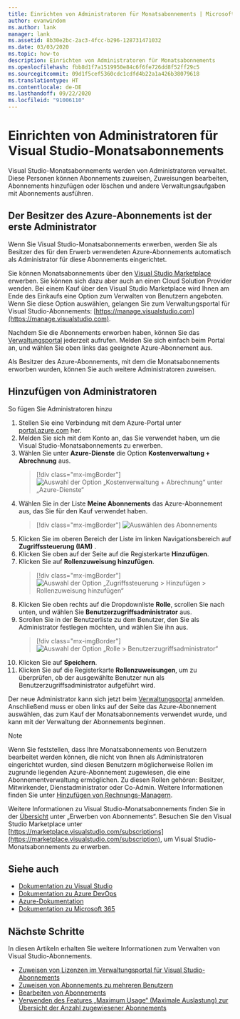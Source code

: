 ```yaml
---
title: Einrichten von Administratoren für Monatsabonnements | Microsoft-Dokumentation
author: evanwindom
ms.author: lank
manager: lank
ms.assetid: 8b30e2bc-2ac3-4fcc-b296-128731471032
ms.date: 03/03/2020
ms.topic: how-to
description: Einrichten von Administratoren für Monatsabonnements
ms.openlocfilehash: fbb8d1f7a1519950e84c6f6fe726dd8f52ff29c5
ms.sourcegitcommit: 09d1f5cef5360cdc1cdfd4b22a1a426b38079618
ms.translationtype: HT
ms.contentlocale: de-DE
ms.lasthandoff: 09/22/2020
ms.locfileid: "91006110"
---
```

# <a name="set-up-administrators-for-visual-studio-monthly-subscriptions"></a>Einrichten von Administratoren für Visual Studio-Monatsabonnements

Visual Studio-Monatsabonnements werden von Administratoren verwaltet. Diese Personen können Abonnements zuweisen, Zuweisungen bearbeiten, Abonnements hinzufügen oder löschen und andere Verwaltungsaufgaben mit Abonnements ausführen.

## <a name="the-azure-subscription-owner-is-the-first-administrator"></a>Der Besitzer des Azure-Abonnements ist der erste Administrator

Wenn Sie Visual Studio-Monatsabonnements erwerben, werden Sie als Besitzer des für den Erwerb verwendeten Azure-Abonnements automatisch als Administrator für diese Abonnements eingerichtet.

Sie können Monatsabonnements über den [Visual Studio Marketplace](https://marketplace.visualstudio.com/subscriptions) erwerben. Sie können sich dazu aber auch an einen Cloud Solution Provider wenden. Bei einem Kauf über den Visual Studio Marketplace wird Ihnen am Ende des Einkaufs eine Option zum Verwalten von Benutzern angeboten. Wenn Sie diese Option auswählen, gelangen Sie zum Verwaltungsportal für Visual Studio-Abonnements: [https://manage.visualstudio.com](https://manage.visualstudio.com).

Nachdem Sie die Abonnements erworben haben, können Sie das [Verwaltungsportal](https://manage.visualstudio.com) jederzeit aufrufen. Melden Sie sich einfach beim Portal an, und wählen Sie oben links das geeignete Azure-Abonnement aus.

Als Besitzer des Azure-Abonnements, mit dem die Monatsabonnements erworben wurden, können Sie auch weitere Administratoren zuweisen.

## <a name="add-administrators"></a>Hinzufügen von Administratoren

So fügen Sie Administratoren hinzu

1. Stellen Sie eine Verbindung mit dem Azure-Portal unter [portal.azure.com](https://portal.azure.com) her.
2. Melden Sie sich mit dem Konto an, das Sie verwendet haben, um die Visual Studio-Monatsabonnements zu erwerben.
3. Wählen Sie unter **Azure-Dienste** die Option **Kostenverwaltung + Abrechnung** aus.
   > [!div class="mx-imgBorder"]
   > ![Auswahl der Option „Kostenverwaltung + Abrechnung“ unter „Azure-Dienste“](_img/cloud-admin/azure-cost-billing.png "Auswählen von „Cost Management“ aus der Gruppe der Azure-Dienste")
4. Wählen Sie in der Liste **Meine Abonnements** das Azure-Abonnement aus, das Sie für den Kauf verwendet haben.
   > [!div class="mx-imgBorder"]
   > ![Auswählen des Abonnements](_img/cloud-admin/subscription-list.png "Wählen Sie das Azure-Abonnement aus, das Sie für den Kauf verwenden möchten.")
5. Klicken Sie im oberen Bereich der Liste im linken Navigationsbereich auf **Zugriffssteuerung (IAM)** .
6. Klicken Sie oben auf der Seite auf die Registerkarte **Hinzufügen**.
7. Klicken Sie auf **Rollenzuweisung hinzufügen**.
   > [!div class="mx-imgBorder"]
   > ![Auswahl der Option „Zugriffssteuerung > Hinzufügen > Rollenzuweisung hinzufügen“](_img/cloud-admin/access-control-add.png "Wählen Sie aus der Liste auf der linken Seite die Option „Zugriffssteuerung“ aus, und klicken Sie auf „Hinzufügen“.")
8. Klicken Sie oben rechts auf die Dropdownliste **Rolle**, scrollen Sie nach unten, und wählen Sie **Benutzerzugriffsadministrator** aus.
9. Scrollen Sie in der Benutzerliste zu dem Benutzer, den Sie als Administrator festlegen möchten, und wählen Sie ihn aus. 
   > [!div class="mx-imgBorder"]
   > ![Auswahl der Option „Rolle > Benutzerzugriffsadministrator“](_img/cloud-admin/add-role-user-access-admin.png "Wählen Sie „Rolle“ und „Benutzerzugriffsadministrator“ aus, und wählen Sie dann den Namen des Benutzers aus, um diesen zum Administrator zu machen.")
10. Klicken Sie auf **Speichern**.
11. Klicken Sie auf die Registerkarte **Rollenzuweisungen**, um zu überprüfen, ob der ausgewählte Benutzer nun als Benutzerzugriffsadministrator aufgeführt wird.

Der neue Administrator kann sich jetzt beim [Verwaltungsportal](https://manage.visualstudio.com) anmelden. Anschließend muss er oben links auf der Seite das Azure-Abonnement auswählen, das zum Kauf der Monatsabonnements verwendet wurde, und kann mit der Verwaltung der Abonnements beginnen.

> [!NOTE]
> Wenn Sie feststellen, dass Ihre Monatsabonnements von Benutzern bearbeitet werden können, die nicht von Ihnen als Administratoren eingerichtet wurden, sind diesen Benutzern möglicherweise Rollen im zugrunde liegenden Azure-Abonnement zugewiesen, die eine Abonnementverwaltung ermöglichen. Zu diesen Rollen gehören: Besitzer, Mitwirkender, Dienstadministrator oder Co-Admin. Weitere Informationen finden Sie unter [Hinzufügen von Rechnungs-Managern](/azure/devops/organizations/billing/add-backup-billing-managers?view=vsts).

Weitere Informationen zu Visual Studio-Monatsabonnements finden Sie in der [Übersicht](vscloud-overview.md) unter „Erwerben von Abonnements“. Besuchen Sie den Visual Studio Marketplace unter [https://marketplace.visualstudio.com/subscriptions](https://marketplace.visualstudio.com/subscription), um Visual Studio-Monatsabonnements zu erwerben.

## <a name="see-also"></a>Siehe auch
- [Dokumentation zu Visual Studio](/visualstudio/)
- [Dokumentation zu Azure DevOps](/azure/devops/)
- [Azure-Dokumentation](/azure/)
- [Dokumentation zu Microsoft 365](/microsoft-365/)

## <a name="next-steps"></a>Nächste Schritte
In diesen Artikeln erhalten Sie weitere Informationen zum Verwalten von Visual Studio-Abonnements.
- [Zuweisen von Lizenzen im Verwaltungsportal für Visual Studio-Abonnements](assign-license.md)
- [Zuweisen von Abonnements zu mehreren Benutzern](assign-license-bulk.md)
- [Bearbeiten von Abonnements](edit-license.md)
- [Verwenden des Features „Maximum Usage“ (Maximale Auslastung) zur Übersicht der Anzahl zugewiesener Abonnements](maximum-usage.md)